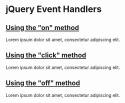 # jQuery Event Handlers

## [Using the "on" method](#on)

Lorem ipsum dolor sit amet, consectetur adipiscing elit.

## [Using the "click" method](#click)

Lorem ipsum dolor sit amet, consectetur adipiscing elit.

## [Using the "off" method](#off)

Lorem ipsum dolor sit amet, consectetur adipiscing elit.

